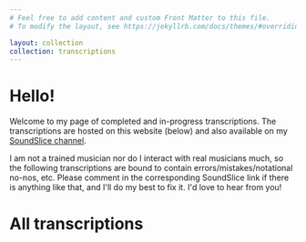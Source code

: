 ```yaml
---
# Feel free to add content and custom Front Matter to this file.
# To modify the layout, see https://jekyllrb.com/docs/themes/#overriding-theme-defaults

layout: collection
collection: transcriptions
---
```


# Hello!
Welcome to my page of completed and in-progress transcriptions.
The transcriptions are hosted on this website (below) and also available on my [SoundSlice channel](https://www.soundslice.com/users/alex.w/).

I am not a trained musician nor do I interact with real musicians much, so the following transcriptions are bound to contain errors/mistakes/notational no-nos, etc.
Please comment in the corresponding SoundSlice link if there is anything like that, and I'll do my best to fix it. I'd love to hear from you!


# All transcriptions
